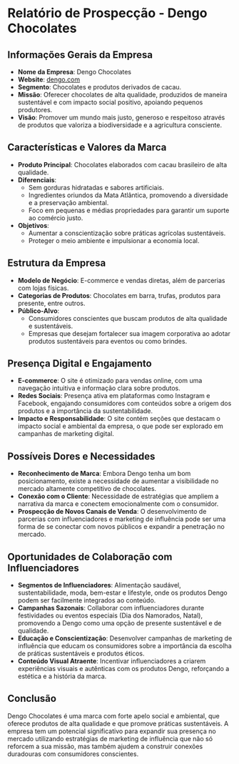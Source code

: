 # Relatório de Prospecção - Dengo Chocolates

## Informações Gerais da Empresa
- **Nome da Empresa**: Dengo Chocolates
- **Website**: [dengo.com](https://dengo.com)
- **Segmento**: Chocolates e produtos derivados de cacau.
- **Missão**: Oferecer chocolates de alta qualidade, produzidos de maneira sustentável e com impacto social positivo, apoiando pequenos produtores.
- **Visão**: Promover um mundo mais justo, generoso e respeitoso através de produtos que valoriza a biodiversidade e a agricultura consciente.

## Características e Valores da Marca
- **Produto Principal**: Chocolates elaborados com cacau brasileiro de alta qualidade.
- **Diferenciais**:
  - Sem gorduras hidratadas e sabores artificiais.
  - Ingredientes oriundos da Mata Atlântica, promovendo a diversidade e a preservação ambiental.
  - Foco em pequenas e médias propriedades para garantir um suporte ao comércio justo.
- **Objetivos**:
  - Aumentar a conscientização sobre práticas agrícolas sustentáveis.
  - Proteger o meio ambiente e impulsionar a economia local.

## Estrutura da Empresa
- **Modelo de Negócio**: E-commerce e vendas diretas, além de parcerias com lojas físicas.
- **Categorias de Produtos**: Chocolates em barra, trufas, produtos para presente, entre outros.
- **Público-Alvo**:
  - Consumidores conscientes que buscam produtos de alta qualidade e sustentáveis.
  - Empresas que desejam fortalecer sua imagem corporativa ao adotar produtos sustentáveis para eventos ou como brindes.

## Presença Digital e Engajamento
- **E-commerce**: O site é otimizado para vendas online, com uma navegação intuitiva e informação clara sobre produtos.
- **Redes Sociais**: Presença ativa em plataformas como Instagram e Facebook, engajando consumidores com conteúdos sobre a origem dos produtos e a importância da sustentabilidade.
- **Impacto e Responsabilidade**: O site contém seções que destacam o impacto social e ambiental da empresa, o que pode ser explorado em campanhas de marketing digital.

## Possíveis Dores e Necessidades
- **Reconhecimento de Marca**: Embora Dengo tenha um bom posicionamento, existe a necessidade de aumentar a visibilidade no mercado altamente competitivo de chocolates.
- **Conexão com o Cliente**: Necessidade de estratégias que ampliem a narrativa da marca e conectem emocionalmente com o consumidor.
- **Prospecção de Novos Canais de Venda**: O desenvolvimento de parcerias com influenciadores e marketing de influência pode ser uma forma de se conectar com novos públicos e expandir a penetração no mercado.

## Oportunidades de Colaboração com Influenciadores
- **Segmentos de Influenciadores**: Alimentação saudável, sustentabilidade, moda, bem-estar e lifestyle, onde os produtos Dengo podem ser facilmente integrados ao conteúdo.
- **Campanhas Sazonais**: Collaborar com influenciadores durante festividades ou eventos especiais (Dia dos Namorados, Natal), promovendo a Dengo como uma opção de presente sustentável e de qualidade.
- **Educação e Conscientização**: Desenvolver campanhas de marketing de influência que educam os consumidores sobre a importância da escolha de práticas sustentáveis e produtos éticos.
- **Conteúdo Visual Atraente**: Incentivar influenciadores a criarem experiências visuais e autênticas com os produtos Dengo, reforçando a estética e a história da marca.

## Conclusão
Dengo Chocolates é uma marca com forte apelo social e ambiental, que oferece produtos de alta qualidade e que promove práticas sustentáveis. A empresa tem um potencial significativo para expandir sua presença no mercado utilizando estratégias de marketing de influência que não só reforcem a sua missão, mas também ajudem a construir conexões duradouras com consumidores conscientes.
